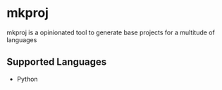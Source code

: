 # mkproj

mkproj is a opinionated tool to generate base projects for a multitude of languages

## Supported Languages
* Python
